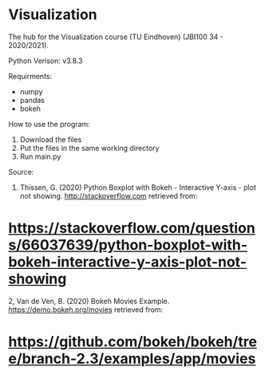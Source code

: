 # Visualization


The hub for the Visualization course (TU Eindhoven) (JBI100 34 - 2020/2021).

Python Verison: v3.8.3

Requirments:
- numpy
- pandas
- bokeh 



How to use the program:
1. Download the files
2. Put the files in the same working directory
3. Run main.py

Source:
1. Thissen, G. (2020) Python Boxplot with Bokeh - Interactive Y-axis - plot not showing. http://stackoverflow.com retrieved from:
# https://stackoverflow.com/questions/66037639/python-boxplot-with-bokeh-interactive-y-axis-plot-not-showing

2, Van de Ven, B. (2020) Bokeh Movies Example. https://demo.bokeh.org/movies retrieved from:
# https://github.com/bokeh/bokeh/tree/branch-2.3/examples/app/movies
